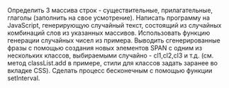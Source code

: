 Определить 3 массива строк - существительные, прилагательные, глаголы (заполнить на свое усмотрение).
Написать программу на JavaScript, генерирующую случайный текст, состоящий из случайных комбинаций слов из указанных массивов.
Использовать функцию генерации случайных чисел из примера.
Выводить сгенерированные фразы с помощью создания новых элементов SPAN c одним из нескольких классов, выбираемыми случайно - cl1,cl2,cl3 и т.д. (см. метод classList.add в примере, стили для классов задать заранее во вкладке CSS).
Сделать процесс бесконечным с помощью функции setInterval.

